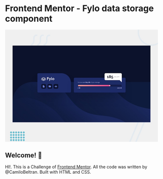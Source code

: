 # Frontend Mentor - Fylo data storage component

![Design preview for the Fylo data storage component coding challenge](./design/desktop-preview.jpg)

## Welcome! 👋

HI!.
This is a Challenge of [Frontend Mentor](https://www.frontendmentor.io).
All the code was written by @CamiloBeltran.
Built with HTML and CSS.
